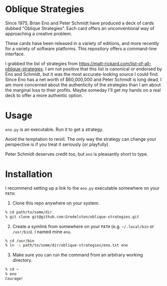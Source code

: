 # Oblique Strategies

Since 1975, Brian Eno and Peter Schmidt have produced a deck of cards dubbed
"Oblique Strategies". Each card offers an unconventional way of approaching a
creative problem.

These cards have been released in a variety of editions, and more recently for a
variety of software platforms. This repository offers a command-line interface.

I grabbed the list of strategies from
https://matt-rickard.com/list-of-all-oblique-strategies. I am not positive that 
this list is canonical or endorsed by Eno and Schmidt, but it was the most
accurate-looking source I could find. Since Eno has a net worth of $60,000,000
and Peter Schmidt is long dead, I am more concerned about the authenticity of
the strategies than I am about the marginal loss to their profits. Maybe someday
I'll get my hands on a real deck to offer a more authentic option.

# Usage

`eno.py` is an executable. Run it to get a strategy.

Avoid the temptation to reroll. The only way the strategy can change your
perspective is if you treat it seriously (or playfully).

Peter Schmidt deserves credit too, but `eno` is pleasantly short to type.

# Installation

I recommend setting up a link to the `eno.py` executable somewhere on your
`PATH`:

1.  Clone this repo anywhere on your system.

```bash
% cd path/to/some/dir
% git clone git@github.com:Gredelston/oblique-strategies.git
```

2.  Create a symlink from somewhere on your `PATH` (e.g. `~/.local/bin` or
`/usr/bin`). I named mine `eno`.

```bash
% cd /usr/bin
% ln -s path/to/some/dir/oblique-strategies/eno.txt eno
```

3.  Make sure you can run the command from an arbitrary working directory.

```bash
% cd ~
% eno
Courage!
```

